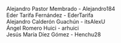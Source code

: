 Alejandro Pastor Membrado - Alejandro184  
Eder Tarifa Fernández - EderTarifa  
Alejandro Calderón Guachún - itsAlexU  
Ángel Romero Huici - arhuici  
Jesús María Díez Gómez - Henchu28
